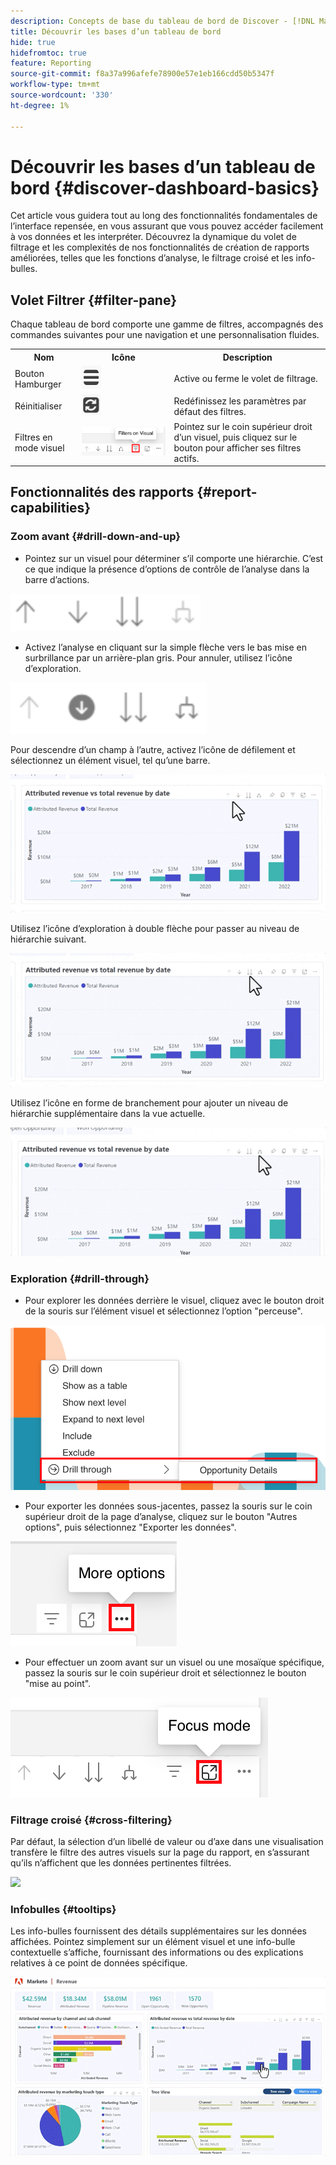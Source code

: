 ```yaml
---
description: Concepts de base du tableau de bord de Discover - [!DNL Marketo Measure] - Produit
title: Découvrir les bases d’un tableau de bord
hide: true
hidefromtoc: true
feature: Reporting
source-git-commit: f8a37a996afefe78900e57e1eb166cdd50b5347f
workflow-type: tm+mt
source-wordcount: '330'
ht-degree: 1%

---
```


# Découvrir les bases d’un tableau de bord {#discover-dashboard-basics}

Cet article vous guidera tout au long des fonctionnalités fondamentales de l’interface repensée, en vous assurant que vous pouvez accéder facilement à vos données et les interpréter. Découvrez la dynamique du volet de filtrage et les complexités de nos fonctionnalités de création de rapports améliorées, telles que les fonctions d’analyse, le filtrage croisé et les info-bulles.

## Volet Filtrer {#filter-pane}

Chaque tableau de bord comporte une gamme de filtres, accompagnés des commandes suivantes pour une navigation et une personnalisation fluides.

<table style="table-layout:auto"> 
 <tbody> 
  <tr> 
   <th>Nom</th> 
   <th>Icône</th>
   <th>Description</th>
  </tr> 
  <tr> 
   <td>Bouton Hamburger</td> 
   <td><img src="assets/discover-dashboard-basics-1.png"></td>
   <td>Active ou ferme le volet de filtrage.</td>
  </tr>
  <tr> 
   <td>Réinitialiser</td> 
   <td><img src="assets/discover-dashboard-basics-2.png"></td>
   <td>Redéfinissez les paramètres par défaut des filtres.</td>
  </tr>
   <tr> 
   <td>Filtres en mode visuel</td> 
   <td><img src="assets/discover-dashboard-basics-3.png"></td>
   <td>Pointez sur le coin supérieur droit d’un visuel, puis cliquez sur le bouton pour afficher ses filtres actifs.</td>
  </tr>
 </tbody> 
</table>

## Fonctionnalités des rapports {#report-capabilities}

### Zoom avant {#drill-down-and-up}

* Pointez sur un visuel pour déterminer s’il comporte une hiérarchie. C’est ce que indique la présence d’options de contrôle de l’analyse dans la barre d’actions.

![](assets/discover-dashboard-basics-4.png)

* Activez l’analyse en cliquant sur la simple flèche vers le bas mise en surbrillance par un arrière-plan gris. Pour annuler, utilisez l’icône d’exploration.

![](assets/discover-dashboard-basics-5.png)

Pour descendre d’un champ à l’autre, activez l’icône de défilement et sélectionnez un élément visuel, tel qu’une barre.

![](assets/discover-dashboard-basics-6.gif)

Utilisez l’icône d’exploration à double flèche pour passer au niveau de hiérarchie suivant.

![](assets/discover-dashboard-basics-7.gif)

Utilisez l’icône en forme de branchement pour ajouter un niveau de hiérarchie supplémentaire dans la vue actuelle.

![](assets/discover-dashboard-basics-8.gif)

### Exploration {#drill-through}

* Pour explorer les données derrière le visuel, cliquez avec le bouton droit de la souris sur l’élément visuel et sélectionnez l’option &quot;perceuse&quot;.

![](assets/discover-dashboard-basics-9.png)

* Pour exporter les données sous-jacentes, passez la souris sur le coin supérieur droit de la page d’analyse, cliquez sur le bouton &quot;Autres options&quot;, puis sélectionnez &quot;Exporter les données&quot;.

![](assets/discover-dashboard-basics-10.png)

* Pour effectuer un zoom avant sur un visuel ou une mosaïque spécifique, passez la souris sur le coin supérieur droit et sélectionnez le bouton &quot;mise au point&quot;.

![](assets/discover-dashboard-basics-11.png)

### Filtrage croisé {#cross-filtering}

Par défaut, la sélection d’un libellé de valeur ou d’axe dans une visualisation transfère le filtre des autres visuels sur la page du rapport, en s’assurant qu’ils n’affichent que les données pertinentes filtrées.

![](assets/discover-dashboard-basics-12.gif)

### Infobulles {#tooltips}

Les info-bulles fournissent des détails supplémentaires sur les données affichées. Pointez simplement sur un élément visuel et une info-bulle contextuelle s’affiche, fournissant des informations ou des explications relatives à ce point de données spécifique.

![](assets/discover-dashboard-basics-13.gif)
